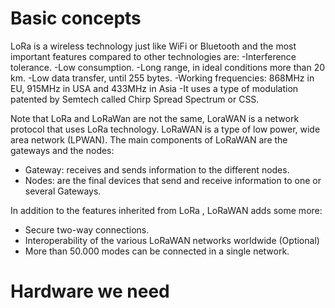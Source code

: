 # Basic concepts
LoRa is a wireless technology just like WiFi or Bluetooth and the most important features compared to other technologies are:
-Interference tolerance.
-Low consumption.
-Long range, in ideal conditions more than 20 km.
-Low data transfer, until 255 bytes.
-Working frequencies: 868MHz in EU, 915MHz in USA and 433MHz in Asia
-It uses a type of modulation patented by Semtech called Chirp Spread Spectrum or CSS.

Note that LoRa and LoRaWan are not the same, LoraWAN is a network protocol that uses LoRa technology. LoRaWAN is a type of low power, wide area network (LPWAN). The main components of LoRaWAN are the gateways and the nodes:
- Gateway: receives and sends information  to the different nodes.
- Nodes: are the final devices that send and receive information to one or several Gateways.

In addition to the features inherited from LoRa , LoRaWAN adds some more:
- Secure two-way connections.
- Interoperability of the various LoRaWAN networks worldwide (Optional)
- More than 50.000 modes can be connected in a single network.

# Hardware we need